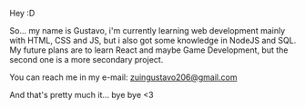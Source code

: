 Hey :D

So... my name is Gustavo, i'm currently learning web development mainly with HTML, CSS and JS, but i also got some knowledge in NodeJS and SQL. My future plans are to learn React and maybe Game Development, but the second one is a more secondary project.

You can reach me in my e-mail: zuingustavo206@gmail.com

And that's pretty much it... bye bye <3
